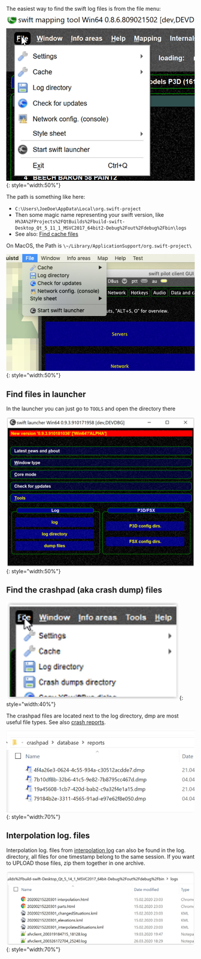 <!--
    SPDX-FileCopyrightText: Copyright (C) swift Project Community / Contributors
    SPDX-License-Identifier: GFDL-1.3-only
-->

The easiest way to find the swift log files is from the file menu:

![](./../img/swift_log_directory.jpg){: style="width:50%"}

The path is something like here:

- `C:\Users\JoeDoe\AppData\Local\org.swift-project`
- Then some magic name representing your swift version, like `H%3A%2FProjects%2FQtBuilds%2Fbuild-swift-Desktop_Qt_5_11_1_MSVC2017_64bit2-Debug%2Fout%2Fdebug%2Fbin\logs`
- See also: [Find cache files](./cache_settings_location.md)

On MacOS, the Path is `\~/Library/ApplicationSupport/org.swift-project\`

![](./../img/FindLogsMacOS.jpg){: style="width:50%"}


## Find files in launcher

In the launcher you can just go to ``TOOLS`` and open the directory there

![](./../img/launcherlog.jpg){: style="width:50%"}

## Find the crashpad (aka crash dump) files

![](./../img/crashdumpdir.jpg){: style="width:40%"}

The crashpad files are located next to the log directory, dmp are most useful file types.
See also [crash reports](./crash_reports.md).

![](./../img/dumps.jpg){: style="width:70%"}

## Interpolation log. files

Interpolation log. files from [interpolation log](./interpolation_log.md) can also be found in the log. directory, all files for one timestamp belong to the same session.
If you want to UPLOAD those files, zip them together in one archive.

![](./../img/interpolationlog.jpg){: style="width:70%"}
